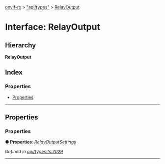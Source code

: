 [onvif-rx](../README.md) > ["api/types"](../modules/_api_types_.md) > [RelayOutput](../interfaces/_api_types_.relayoutput.md)

# Interface: RelayOutput

## Hierarchy

**RelayOutput**

## Index

### Properties

* [Properties](_api_types_.relayoutput.md#properties)

---

## Properties

<a id="properties"></a>

###  Properties

**● Properties**: *[RelayOutputSettings](_api_types_.relayoutputsettings.md)*

*Defined in [api/types.ts:2029](https://github.com/patrickmichalina/onvif-rx/blob/034e4d6/src/api/types.ts#L2029)*

___

